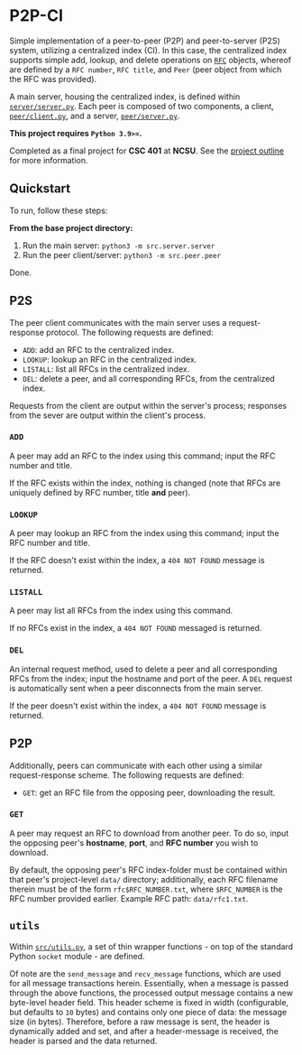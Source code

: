 # P2P-CI

Simple implementation of a peer-to-peer (P2P) and peer-to-server (P2S) system, utilizing
a centralized index (CI). In this case, the centralized index supports simple add,
lookup, and delete operations on [`RFC`](https://www.rfc-editor.org/retrieve/bulk/)
objects, whereof are defined by a `RFC number`, `RFC title`, and `Peer` (peer object
from which the RFC was provided).

A main server, housing the centralized index, is defined within
[`server/server.py`](src/server/server.py). Each peer is composed of two components, a
client, [`peer/client.py`](src/peer/client.py), and a server,
[`peer/server.py`](src/peer/server.py).

**This project requires `Python 3.9>=`.**

Completed as a final project for **CSC 401** at **NCSU**. See the
[project outline](docs/proj1.pdf) for more information.

## Quickstart

To run, follow these steps:

**From the base project directory:**

1. Run the main server: `python3 -m src.server.server`
2. Run the peer client/server: `python3 -m src.peer.peer`

Done.

## P2S

The peer client communicates with the main server uses a request-response protocol. The
following requests are defined:

-   `ADD`: add an RFC to the centralized index.
-   `LOOKUP`: lookup an RFC in the centralized index.
-   `LISTALL`: list all RFCs in the centralized index.
-   `DEL`: delete a peer, and all corresponding RFCs, from the centralized index.

Requests from the client are output within the server's process; responses from the
sever are output within the client's process.

### `ADD`

A peer may add an RFC to the index using this command; input the RFC number and title.

If the RFC exists within the index, nothing is changed (note that RFCs are uniquely
defined by RFC number, title **and** peer).

### `LOOKUP`

A peer may lookup an RFC from the index using this command; input the RFC number and
title.

If the RFC doesn't exist within the index, a `404 NOT FOUND` message is returned.

### `LISTALL`

A peer may list all RFCs from the index using this command.

If no RFCs exist in the index, a `404 NOT FOUND` messaged is returned.

### `DEL`

An internal request method, used to delete a peer and all corresponding RFCs from the
index; input the hostname and port of the peer. A `DEL` request is automatically sent
when a peer disconnects from the main server.

If the peer doesn't exist within the index, a `404 NOT FOUND` message is returned.

## P2P

Additionally, peers can communicate with each other using a similar request-response
scheme. The following requests are defined:

-   `GET`: get an RFC file from the opposing peer, downloading the result.

### `GET`

A peer may request an RFC to download from another peer. To do so, input the opposing
peer's **hostname**, **port**, and **RFC number** you wish to download.

By default, the opposing peer's RFC index-folder must be contained within that peer's
project-level `data/` directory; additionally, each RFC filename therein must be of the
form `rfc$RFC_NUMBER.txt`, where `$RFC_NUMBER` is the RFC number provided earlier.
Example RFC path: `data/rfc1.txt`.

## `utils`

Within [`src/utils.py`](src/utils.py), a set of thin wrapper functions - on top of the
standard Python `socket` module - are defined.

Of note are the `send_message` and `recv_message` functions, which are used for all
message transactions herein. Essentially, when a message is passed through the above
functions, the processed output message contains a new byte-level header field. This
header scheme is fixed in width (configurable, but defaults to `10` bytes) and contains
only one piece of data: the message size (in bytes). Therefore, before a raw message is
sent, the header is dynamically added and set, and after a header-message is received,
the header is parsed and the data returned.

